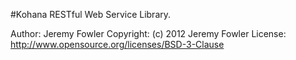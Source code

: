 #Kohana RESTful Web Service Library.

 Author:     Jeremy Fowler
 Copyright:  (c) 2012 Jeremy Fowler
 License:    http://www.opensource.org/licenses/BSD-3-Clause

